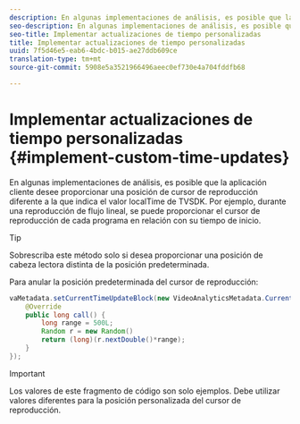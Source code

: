 ```yaml
---
description: En algunas implementaciones de análisis, es posible que la aplicación cliente desee proporcionar una posición de cursor de reproducción diferente a la que indica el valor localTime de TVSDK. Por ejemplo, durante una reproducción de flujo lineal, se puede proporcionar el cursor de reproducción de cada programa en relación con su tiempo de inicio.
seo-description: En algunas implementaciones de análisis, es posible que la aplicación cliente desee proporcionar una posición de cursor de reproducción diferente a la que indica el valor localTime de TVSDK. Por ejemplo, durante una reproducción de flujo lineal, se puede proporcionar el cursor de reproducción de cada programa en relación con su tiempo de inicio.
seo-title: Implementar actualizaciones de tiempo personalizadas
title: Implementar actualizaciones de tiempo personalizadas
uuid: 7f5d46e5-eab6-4bdc-b015-ae27ddb609ce
translation-type: tm+mt
source-git-commit: 5908e5a3521966496aeec0ef730e4a704fddfb68

---
```



# Implementar actualizaciones de tiempo personalizadas {#implement-custom-time-updates}

En algunas implementaciones de análisis, es posible que la aplicación cliente desee proporcionar una posición de cursor de reproducción diferente a la que indica el valor localTime de TVSDK. Por ejemplo, durante una reproducción de flujo lineal, se puede proporcionar el cursor de reproducción de cada programa en relación con su tiempo de inicio.

>[!TIP]
>
>Sobrescriba este método solo si desea proporcionar una posición de cabeza lectora distinta de la posición predeterminada.

Para anular la posición predeterminada del cursor de reproducción:

```java
vaMetadata.setCurrentTimeUpdateBlock(new VideoAnalyticsMetadata.CurrentTimeUpdateBlock() { 
    @Override 
    public long call() { 
        long range = 500L; 
        Random r = new Random() 
        return (long)(r.nextDouble()*range); 
    } 
});
```

>[!IMPORTANT]
>
>Los valores de este fragmento de código son solo ejemplos. Debe utilizar valores diferentes para la posición personalizada del cursor de reproducción.